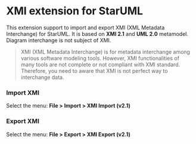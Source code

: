 XMI extension for StarUML
=========================

This extension support to import and export XMI (XML Metadata Interchange) for StarUML.
It is based on __XMI 2.1__ and __UML 2.0__ metamodel. Diagram interchange is not subject of XMI.

> XMI (XML Metadata Interchange) is for metadata interchange among various software modeling tools.
> However, XMI functionalities of many tools are not complete or not compliant with XMI standard.
> Therefore, you need to aware that XMI is not perfect way to interchange data.

### Import XMI

Select the menu: __File > Import > XMI Import (v2.1)__

### Export XMI

Select the menu: __File > Export > XMI Export (v2.1)__
